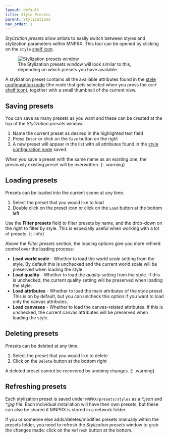 ```yaml
---
layout: default
title: Style Presets
parent: Stylizations
nav_order: 1
---
```


_Stylization presets_ allow artists to easily switch between styles and stylization parameters within MNPRX. This tool can be opened by clicking on the `style` [shelf icon](../shelf).

<figure class="aio-ui">
	<img src="/media/presets/style-2.png" alt="Stylization presets window">
	<figcaption>The Stylization presets window will look similar to this, depending on which presets you have available.</figcaption>
</figure>

A stylization preset contains all the available attributes found in the [style configuration node](../config) (the node that gets selected when you press the `conf` [shelf icon](../shelf)), together with a small thumbnail of the current view.


## Saving presets
You can save as many presets as you want and these can be created at the top of the _Stylization presets_ window.
1. Name the current preset as desired in the highlighted text field
2. Press `Enter` or click on the `Save` button on the right
3. A new preset will appear in the list with all attributes found in the [style configuration node](../config) saved.

When you save a preset with the same name as an existing one, the previously existing preset will be overwritten.
{: .warning}


## Loading presets
Presets can be loaded into the current scene at any time.
1. Select the preset that you would like to load
2. Double click on the preset icon or click on the `Load` button at the bottom left

Use the **Filter presets** field to filter presets by name, and the drop-down on the right to filter by style. This is especially useful when working with a lot of presets.
{: .info}

Above the _Filter presets_ section, the loading options give you more refined control over the loading process:

* **Load world scale** - Whether to load the _world scale_ setting from the style. By default this is unchecked and the current world scale will be preserved when loading the style.
* **Load quality** -  Whether to load the _quality_ setting from the style. If this is unchecked, the current quality setting will be preserved when loading the style.
* **Load attributes** - Whether to load the main attributes of the style preset. This is on by default, but you can uncheck this option if you want to load only the canvas attributes.
* **Load canvases** - Whether to load the canvas-related attributes. If this is unchecked, the current canvas attributes will be preserved when loading the style.


## Deleting presets
Presets can be deleted at any time.
1. Select the preset that you would like to delete
2. Click on the `Delete` button at the bottom right

 A deleted preset cannot be recovered by undoing changes.
 {: .warning}

## Refreshing presets
Each stylization preset is saved under `MNPRX/presets/styles` as a _\*.json_ and _\*.jpg_ file. Each individual installation will have their own presets, but these can also be shared if MNPRX is stored in a network folder.

If you or someone else adds/deletes/modifies presets manually within the presets folder, you need to refresh the _Stylization presets_ window to grab the changes made: click on the `Refresh` button at the bottom.